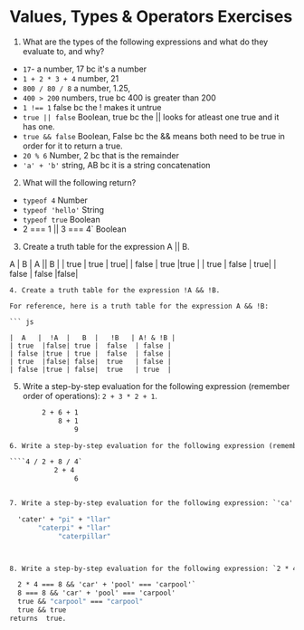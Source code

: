 # Values, Types & Operators Exercises

1. What are the types of the following expressions and what do they evaluate to, and why?
* `17`-
 a number, 17 bc it's a number
* `1 + 2 * 3 + 4`
 number, 21
* `800 / 80 / 8`
 a number, 1.25,
* `400 > 200`
numbers, true bc 400 is greater than 200
* `1 !== 1`
false bc the ! makes it untrue
* `true || false`
Boolean, true bc the || looks for atleast one true and it has one.
* `true && false`
Boolean, False bc the && means both need to be true in order for it to return a true.
* `20 % 6`
Number, 2 bc that is the remainder
* `'a' + 'b'`
string, AB bc it is a string concatenation

2. What will the following return?
* `typeof 4`
 Number
*  `typeof 'hello'`
String
*  `typeof true`
Boolean
* 2 === 1 || 3 === 4`
Boolean
3. Create a truth table for the expression A || B.

A   |   B   | A || B |
| true  | true  | true|
| false | true  |true |
| true  | false | true|
| false | false |false|



```
4. Create a truth table for the expression !A && !B.

For reference, here is a truth table for the expression A && !B:

``` js

|  A   |  !A  |   B  |   !B   | A! & !B |
| true  |false| true |  false  | false |
| false |true | true |  false  | false |
| true  |false| false|  true   | false |
| false |true | false|  true   | true  |

```
5. Write a step-by-step evaluation for the following expression (remember order of operations): `2 + 3 * 2 + 1`.


  ````2 + 3 * 2 + 1
          2 + 6 + 1
              8 + 1
                  9

 6. Write a step-by-step evaluation for the following expression (remember order of operations): `4 / 2 + 8 / 4`.

 ````4 / 2 + 8 / 4`
             2 + 4
                  6


 7. Write a step-by-step evaluation for the following expression: `'ca' + 'ter' + 'pi' + 'llar'`.

    'cater' + "pi" + "llar"
         "caterpi" + "llar"
              "caterpillar"



 8. Write a step-by-step evaluation for the following expression: `2 * 4 === 8 && 'car' + 'pool' === 'carpool'`.

    2 * 4 === 8 && 'car' + 'pool' === 'carpool'`
    8 === 8 && 'car' + 'pool' === 'carpool'
    true && "carpool" === "carpool"
    true && true
  returns  true.
